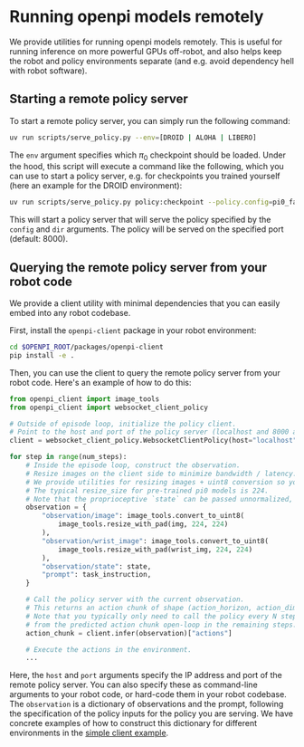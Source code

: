 
# Running openpi models remotely

We provide utilities for running openpi models remotely. This is useful for running inference on more powerful GPUs off-robot, and also helps keep the robot and policy environments separate (and e.g. avoid dependency hell with robot software).

## Starting a remote policy server

To start a remote policy server, you can simply run the following command:

```bash
uv run scripts/serve_policy.py --env=[DROID | ALOHA | LIBERO]
```

The `env` argument specifies which $\pi_0$ checkpoint should be loaded. Under the hood, this script will execute a command like the following, which you can use to start a policy server, e.g. for checkpoints you trained yourself (here an example for the DROID environment):

```bash
uv run scripts/serve_policy.py policy:checkpoint --policy.config=pi0_fast_droid --policy.dir=gs://openpi-assets/checkpoints/pi0_fast_droid
```

This will start a policy server that will serve the policy specified by the `config` and `dir` arguments. The policy will be served on the specified port (default: 8000).

## Querying the remote policy server from your robot code

We provide a client utility with minimal dependencies that you can easily embed into any robot codebase.

First, install the `openpi-client` package in your robot environment:

```bash
cd $OPENPI_ROOT/packages/openpi-client
pip install -e .
```

Then, you can use the client to query the remote policy server from your robot code. Here's an example of how to do this:

```python
from openpi_client import image_tools
from openpi_client import websocket_client_policy

# Outside of episode loop, initialize the policy client.
# Point to the host and port of the policy server (localhost and 8000 are the defaults).
client = websocket_client_policy.WebsocketClientPolicy(host="localhost", port=8000)

for step in range(num_steps):
    # Inside the episode loop, construct the observation.
    # Resize images on the client side to minimize bandwidth / latency. Always return images in uint8 format.
    # We provide utilities for resizing images + uint8 conversion so you match the training routines.
    # The typical resize_size for pre-trained pi0 models is 224.
    # Note that the proprioceptive `state` can be passed unnormalized, normalization will be handled on the server side.
    observation = {
        "observation/image": image_tools.convert_to_uint8(
            image_tools.resize_with_pad(img, 224, 224)
        ),
        "observation/wrist_image": image_tools.convert_to_uint8(
            image_tools.resize_with_pad(wrist_img, 224, 224)
        ),
        "observation/state": state,
        "prompt": task_instruction,
    }

    # Call the policy server with the current observation.
    # This returns an action chunk of shape (action_horizon, action_dim).
    # Note that you typically only need to call the policy every N steps and execute steps
    # from the predicted action chunk open-loop in the remaining steps.
    action_chunk = client.infer(observation)["actions"]

    # Execute the actions in the environment.
    ...

```

Here, the `host` and `port` arguments specify the IP address and port of the remote policy server. You can also specify these as command-line arguments to your robot code, or hard-code them in your robot codebase. The `observation` is a dictionary of observations and the prompt, following the specification of the policy inputs for the policy you are serving. We have concrete examples of how to construct this dictionary for different environments in the [simple client example](../examples/simple_client/main.py).
